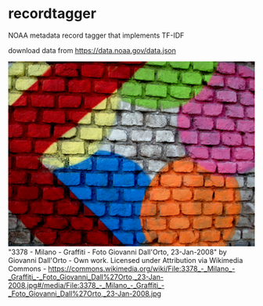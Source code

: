 # recordtagger
NOAA metadata record tagger that implements TF-IDF

download data from https://data.noaa.gov/data.json

![Graffiti Tags](https://github.com/CommerceDataService/recordtagger/blob/master/images/3378_-_Milano_-_Graffiti_-_Foto_Giovanni_Dall'Orto%2C_23-Jan-2008.jpg)
"3378 - Milano - Graffiti - Foto Giovanni Dall'Orto, 23-Jan-2008" by Giovanni Dall'Orto - Own work. Licensed under Attribution via Wikimedia Commons - https://commons.wikimedia.org/wiki/File:3378_-_Milano_-_Graffiti_-_Foto_Giovanni_Dall%27Orto,_23-Jan-2008.jpg#/media/File:3378_-_Milano_-_Graffiti_-_Foto_Giovanni_Dall%27Orto,_23-Jan-2008.jpg

